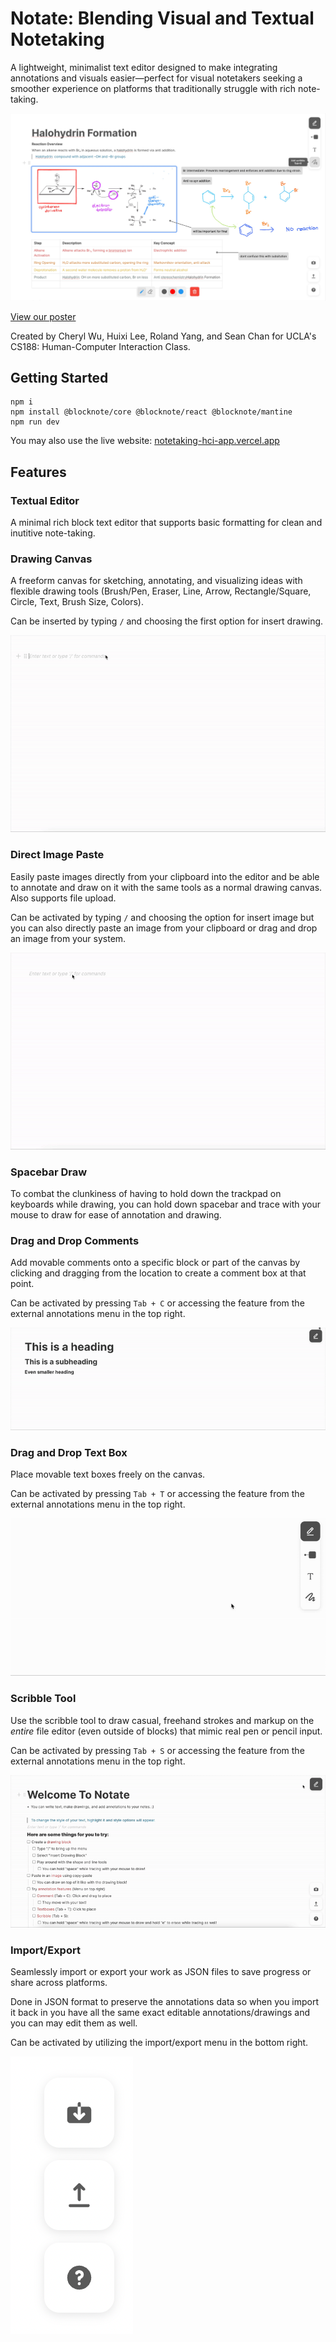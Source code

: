 # Notate: Blending Visual and Textual Notetaking

A lightweight, minimalist text editor designed to make integrating annotations and visuals easier—perfect for visual notetakers seeking a smoother experience on platforms that traditionally struggle with rich note-taking.

![Example Page](readme/notate_example.jpg)

[View our poster](readme/poster.pdf)

Created by Cheryl Wu, Huixi Lee, Roland Yang, and Sean Chan for UCLA's CS188: Human-Computer Interaction Class.

## Getting Started
```shell
npm i
npm install @blocknote/core @blocknote/react @blocknote/mantine
npm run dev
```

You may also use the live website: [notetaking-hci-app.vercel.app](notetaking-hci-app.vercel.app)

## Features

### Textual Editor

A minimal rich block text editor that supports basic formatting for clean and inutitive note-taking.

### Drawing Canvas

A freeform canvas for sketching, annotating, and visualizing ideas with flexible drawing tools (Brush/Pen, Eraser, Line, Arrow, Rectangle/Square, Circle, Text, Brush Size, Colors).

Can be inserted by typing `/` and choosing the first option for insert drawing.

![Drawing Canvas Example](readme/drawingcanvas.gif)

### Direct Image Paste

Easily paste images directly from your clipboard into the editor and be able to annotate and draw on it with the same tools as a normal drawing canvas. Also supports file upload.

Can be activated by typing `/` and choosing the option for insert image but you can also directly paste an image from your clipboard or drag and drop an image from your system.

![Direct Image Paste Example](readme/imagepaste.gif)

### Spacebar Draw

To combat the clunkiness of having to hold down the trackpad on keyboards while drawing, you can hold down spacebar and trace with your mouse to draw for ease of annotation and drawing.

### Drag and Drop Comments

Add movable comments onto a specific block or part of the canvas by clicking and dragging from the location to create a comment box at that point.

Can be activated by pressing `Tab + C` or accessing the feature from the external annotations menu in the top right.

![Drag and Drop Comments Example](readme/textcomment.gif)

### Drag and Drop Text Box

Place movable text boxes freely on the canvas.

Can be activated by pressing `Tab + T` or accessing the feature from the external annotations menu in the top right.

![Drag nd Drop Text Box Example](readme/textbox.gif)

### Scribble Tool

Use the scribble tool to draw casual, freehand strokes and markup on the *entire* file editor (even outside of blocks) that mimic real pen or pencil input.

Can be activated by pressing `Tab + S` or accessing the feature from the external annotations menu in the top right.

![Scribble Tool Example](readme/scribbletool.gif)

### Import/Export

Seamlessly import or export your work as JSON files to save progress or share across platforms. 

Done in JSON format to preserve the annotations data so when you import it back in you have all the same exact editable annotations/drawings and you can may edit them as well.

Can be activated by utilizing the import/export menu in the bottom right.

![Import/Export Buttons](readme/importexport.png)